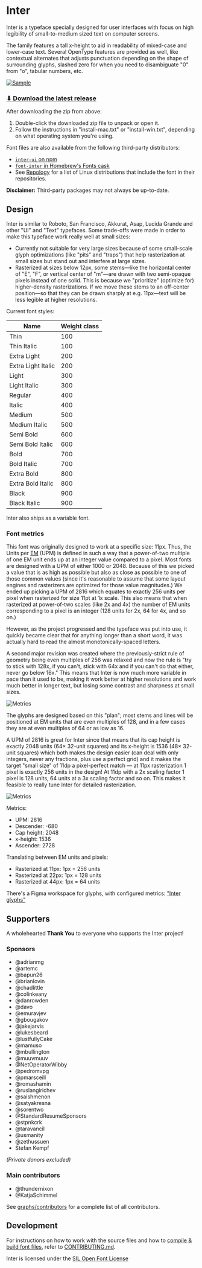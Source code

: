 # Inter

Inter is a typeface specially designed for user interfaces
with focus on high legibility of small-to-medium sized text on computer screens.

The family features a tall x-height to aid in readability of mixed-case and
lower-case text. Several OpenType features are provided as well,
like contextual alternates that adjusts punctuation depending on the shape of
surrounding glyphs, slashed zero for when you need to disambiguate "0" from "o",
tabular numbers, etc.

[![Sample](docs/res/sample.png)](https://rsms.me/inter/samples/)

### [⬇︎ Download the latest release](https://github.com/rsms/inter/releases/latest)

After downloading the zip from above:

1. Double-click the downloaded zip file to unpack or open it.
2. Follow the instructions in "install-mac.txt" or "install-win.txt", depending
   on what operating system you're using.

Font files are also available from the following third-party distributors:

- [`inter-ui` on npm](https://www.npmjs.com/package/inter-ui)
- [`font-inter` in Homebrew's Fonts cask](https://github.com/Homebrew/homebrew-cask-fonts)
- See [Repology](https://repology.org/project/fonts:inter/versions) for a list of Linux distributions that include the font in their repositories.

**Disclaimer:** Third-party packages may not always be up-to-date.

## Design

Inter is similar to Roboto, San Francisco, Akkurat, Asap, Lucida Grande and other "UI" and "Text" typefaces. Some trade-offs were made in order to make this typeface work really well at small sizes:

- Currently not suitable for very large sizes because of some small-scale glyph optimizations (like "pits" and "traps") that help rasterization at small sizes but stand out and interfere at large sizes.
- Rasterized at sizes below 12px, some stems—like the horizontal center of "E", "F", or vertical center of "m"—are drawn with two semi-opaque pixels instead of one solid. This is because we "prioritize" (optimize for) higher-density rasterizations. If we move these stems to an off-center position—so that they can be drawn sharply at e.g. 11px—text will be less legible at higher resolutions.

Current font styles:

| Name                 | Weight class
| -------------------- | ----------------
| Thin                 | 100
| Thin Italic          | 100
| Extra Light          | 200
| Extra Light Italic   | 200
| Light                | 300
| Light Italic         | 300
| Regular              | 400
| Italic               | 400
| Medium               | 500
| Medium Italic        | 500
| Semi Bold            | 600
| Semi Bold Italic     | 600
| Bold                 | 700
| Bold Italic          | 700
| Extra Bold           | 800
| Extra Bold Italic    | 800
| Black                | 900
| Black Italic         | 900

Inter also ships as a variable font.


### Font metrics

This font was originally designed to work at a specific size: 11px. Thus, the Units per [EM](https://en.wikipedia.org/wiki/Em_(typography)) (UPM) is defined in such a way that a power-of-two multiple of one EM unit ends up at an integer value compared to a pixel. Most fonts are designed with a UPM of either 1000 or 2048. Because of this we picked a value that is as high as possible but also as close as possible to one of those common values (since it's reasonable to assume that some layout engines and rasterizers are optimized for those value magnitudes.) We ended up picking a UPM of 2816 which equates to exactly 256 units per pixel when rasterized for size 11pt at 1x scale. This also means that when rasterized at power-of-two scales (like 2x and 4x) the number of EM units corresponding to a pixel is an integer (128 units for 2x, 64 for 4x, and so on.)

However, as the project progressed and the typeface was put into use, it quickly
became clear that for anything longer than a short word, it was actually hard to
read the almost monotonically-spaced letters.

A second major revision was created where the previously-strict rule of geometry being even multiples of 256 was relaxed and now the rule is "try to stick with 128x, if you can't, stick with 64x and if you can't do that either, never go below 16x." This means that Inter is now much more variable in pace than it used to be, making it work better at higher resolutions and work much better in longer text, but losing some contrast and sharpness at small sizes.

![Metrics](docs/res/metrics.png)

The glyphs are designed based on this "plan"; most stems and lines will be positioned at EM units that are even multiples of 128, and in a few cases they are at even multiples of 64 or as low as 16.

A UPM of 2816 is great for Inter since that means that its cap height is exactly 2048 units (64× 32-unit squares) and its x-height is 1536 (48× 32-unit squares) which both makes the design easier (can deal with only integers, never any fractions, plus use a perfect grid) and it makes the target "small size" of 11dp a pixel-perfect match — at 11px rasterization 1 pixel is exactly 256 units in the design! At 11dp with a 2x scaling factor 1 pixel is 128 units, 64 units at a 3x scaling factor and so on. This makes it feasible to really tune Inter for detailed rasterization.

![Metrics](docs/res/metrics2.png)

Metrics:

- UPM:        2816
- Descender:  -680
- Cap height: 2048
- x-height:   1536
- Ascender:   2728

Translating between EM units and pixels:

- Rasterized at 11px: 1px = 256 units
- Rasterized at 22px: 1px = 128 units
- Rasterized at 44px: 1px =  64 units

There's a Figma workspace for glyphs, with configured metrics: ["Inter glyphs"](https://www.figma.com/file/RtScFU5NETY3j9E0yOmnW4gv/)



## Supporters

A wholehearted **Thank You** to everyone who supports the Inter project!

### Sponsors

- @adrianmg
- @artemc
- @bapun26
- @brianlovin
- @chadlittle
- @colinkeany
- @danrowden
- @davo
- @emuravjev
- @gbougakov
- @jakejarvis
- @lukesbeard
- @lustfullyCake
- @mamuso
- @mbullington
- @muuvmuuv
- @NetOperatorWibby
- @pedromvpg
- @pmarsceill
- @romashamin
- @ruslangirichev
- @saishmenon
- @satyakresna
- @sorentwo
- @StandardResumeSponsors
- @stpnkcrk
- @taravancil
- @usmanity
- @zethussuen
- Stefan Kempf

_(Private donors excluded)_

### Main contributors

- @thundernixon
- @KatjaSchimmel

See [graphs/contributors](https://github.com/rsms/inter/graphs/contributors)
for a complete list of all contributors.


## Development

For instructions on how to work with the source files and how to
[compile & build font files](CONTRIBUTING.md#compiling-font-files),
refer to [CONTRIBUTING.md](CONTRIBUTING.md).

Inter is licensed under the [SIL Open Font License](LICENSE.txt)
